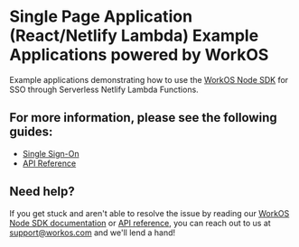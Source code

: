 # Single Page Application (React/Netlify Lambda) Example Applications powered by WorkOS

Example applications demonstrating how to use the [WorkOS Node SDK](https://github.com/workos-inc/workos-node) for SSO through Serverless Netlify Lambda Functions.

## For more information, please see the following guides:

- [Single Sign-On](https://workos.com/docs/sso/guide)
- [API Reference](https://workos.com/docs/reference)

## Need help?

If you get stuck and aren't able to resolve the issue by reading our [WorkOS Node SDK documentation](https://docs.workos.com/sdk/node) or [API reference](https://workos.com/docs/reference), you can reach out to us at support@workos.com and we'll lend a hand!